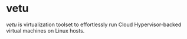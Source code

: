 # vetu

_vetu_ is virtualization toolset to effortlessly run Cloud Hypervisor-backed virtual machines on Linux hosts.
